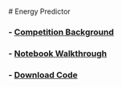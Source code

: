 <br/>
# Energy Predictor

###  - [Competition Background](https://github.com/Sammyzysheng/ML2-TP2-Team3/Energy-Predictor/WriteUp.pdf)
### - [Notebook Walkthrough](https://sammyzysheng.github.io/ML2-TP2-Team3/Energy-Predictor)
###  - [Download Code](https://github.com/Sammyzysheng/ML2-TP2-Team3/Energy-Predictor/TP2-Energy.R)
<br/>
<br/>

